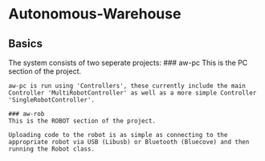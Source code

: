 # Autonomous-Warehouse
## Basics
The system consists of two seperate projects:
	### aw-pc
	This is the PC section of the project.

	aw-pc is run using 'Controllers', these currently include the main Controller 'MultiRobotController' as well as a more simple Controller 'SingleRobotController'.

	### aw-rob
	This is the ROBOT section of the project.

	Uploading code to the robot is as simple as connecting to the appropriate robot via USB (Libusb) or Bluetooth (Bluecove) and then running the Robot class.
